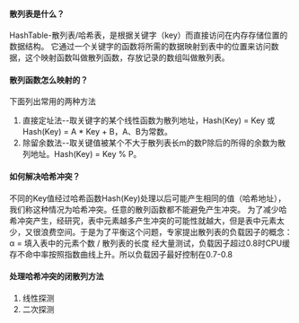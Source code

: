 #### 散列表是什么？
HashTable-散列表/哈希表，是根据关键字（key）而直接访问在内存存储位置的数据结构。
它通过一个关键字的函数将所需的数据映射到表中的位置来访问数据，这个映射函数叫做散列函数，存放记录的数组叫做散列表。
#### 散列函数怎么映射的？
下面列出常用的两种方法
1. 直接定址法--取关键字的某个线性函数为散列地址，Hash(Key) = Key 或Hash(Key) = A * Key + B，A、B为常数。
2. 除留余数法--取关键值被某个不大于散列表长m的数P除后的所得的余数为散列地址。Hash(Key) = Key % P。
#### 如何解决哈希冲突？
不同的Key值经过哈希函数Hash(Key)处理以后可能产生相同的值（哈希地址），我们称这种情况为哈希冲突。任意的散列函数都不能避免产生冲突。
为了减少哈希冲突产生，经研究，表中元素越多产生冲突的可能性就越大，但是表中元素太少，又很浪费空间。于是为了平衡这个问题，专家提出散列表的负载因子的概念：α = 填入表中的元素个数 / 散列表的长度
经大量测试，负载因子超过0.8时CPU缓存不命中率按照指数曲线上升。所以负载因子最好控制在0.7-0.8
#### 处理哈希冲突的闭散列方法
1. 线性探测
2. 二次探测
